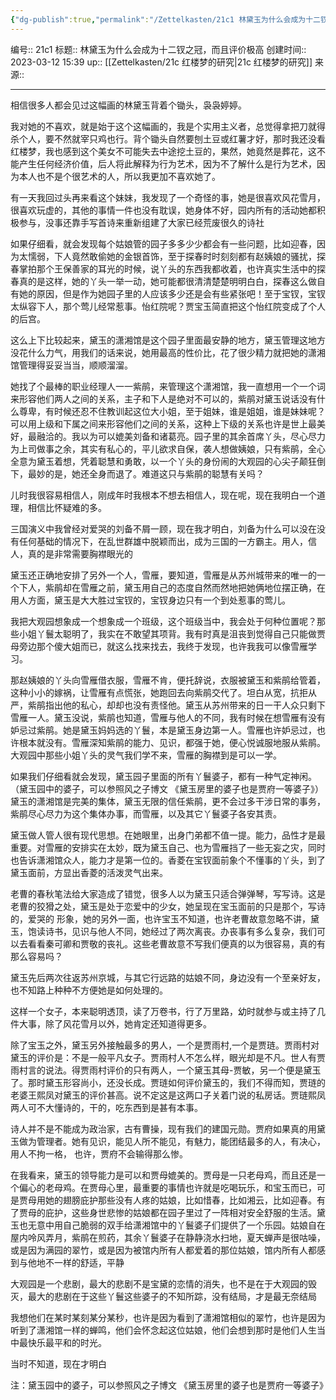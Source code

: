 ```yaml
---
{"dg-publish":true,"permalink":"/Zettelkasten/21c1 林黛玉为什么会成为十二钗之冠，而且评价极高/","dgPassFrontmatter":true}
---
```


编号:: 21c1
标题:: 林黛玉为什么会成为十二钗之冠，而且评价极高
创建时间:: 2023-03-12 15:39
up:: [[Zettelkasten/21c 红楼梦的研究\|21c 红楼梦的研究]]
来源:: 

---
相信很多人都会见过这幅画的林黛玉背着个锄头，袅袅婷婷。

我对她的不喜欢，就是始于这个这幅画的，我是个实用主义者，总觉得拿把刀就得杀个人，要不然就宰只鸡也行。背个锄头自然要刨土豆或红薯才好，那时我还没看红楼梦，我也感到这个美女不可能失去中途挖土豆的，果然，她竟然是葬花，这不能产生任何经济价值，后人将此解释为行为艺术，因为不了解什么是行为艺术，因为本人也不是个很艺术的人，所以我更加不喜欢她了。

有一天我回过头再来看这个妹妹，我发现了一个奇怪的事，她是很喜欢风花雪月，很喜欢玩虚的，其他的事情一件也没有耽误，她身体不好，园内所有的活动她都积极参与，没事还靠手写首诗来重新组建了大家已经荒废很久的诗社

如果仔细看，就会发现每个姑娘管的园子多多少少都会有一些问题，比如迎春，因为太懦弱，下人竟然敢偷她的金银首饰，至于探春时时刻刻都有赵姨娘的骚扰，探春掌拍那个王保善家的耳光的时候，说丫头的东西我都收着，也许真实生活中的探春真的是这样，她的丫头一举一动，她可能都很清清楚楚明明白白，探春这么做自有她的原因，但是作为她园子里的人应该多少还是会有些紧张吧！至于宝钗，宝钗太纵容下人，那个莺儿经常惹事。怡红院呢？贾宝玉简直把这个怡红院变成了个人的后宫。

这么上下比较起来，黛玉的潇湘馆是这个园子里面最安静的地方，黛玉管理这地方没花什么力气，用我们的话来说，她用最高的性价比，花了很少精力就把她的潇湘馆管理得妥妥当当，顺顺溜溜。

她找了个最棒的职业经理人一一紫鹃，来管理这个潇湘馆，我一直想用一个一个词来形容他们两人之间的关系，主子和下人是绝对不可以的，紫鹃对黛玉说话没有什么尊卑，有时候还忍不住教训起这位大小姐，至于姐妹，谁是姐姐，谁是妹妹呢？可以用上级和下属之间来形容他们之间的关系，这种上下级的关系也许是世上最美好，最融洽的。我以为可以媲美刘备和诸葛亮。园子里的其余首席丫头，尽心尽力为上司做事之余，其实有私心的，平儿欲求自保，袭人想做姨娘，只有紫鹃，全心全意为黛玉着想，凭着聪慧和勇敢，以一个丫头的身份闹的大观园的心尖子颠狂倒下，最妙的是，她还全身而退了。难道这只与紫鹃的聪慧有关吗？

儿时我很容易相信人，刚成年时我根本不想去相信人，现在呢，现在我明白一个道理，相信比怀疑难的多。

三国演义中我曾经对爱哭的刘备不屑一顾，现在我才明白，刘备为什么可以没在没有任何基础的情况下，在乱世群雄中脱颖而出，成为三国的一方霸主。用人，信人，真的是非常需要胸襟眼光的

黛玉还正确地安排了另外一个人，雪雁，要知道，雪雁是从苏州城带来的唯一的一个下人，紫鹃却在雪雁之前，黛玉用自己的态度自然而然地把她俩地位摆正确，在用人方面，黛玉是大大胜过宝钗的，宝钗身边只有一个到处惹事的莺儿。

我把大观园想象成一个想象成一个班级，这个班级当中，我会处于何种位置呢？那些小姐丫鬟太聪明了，我实在不敢望其项背。我有时真是沮丧到觉得自己只能做贾母旁边那个傻大姐而已，就这么找来找去，我终于发现，也许我我可以像雪雁学习。

那赵姨娘的丫头向雪雁借衣服，雪雁不肯，便托辞说，衣服被黛玉和紫鹃给管着，这种小小的嫁祸，让雪雁有点慌张，她跑回去向紫鹃交代了。坦白从宽，抗拒从严，紫鹃指出他的私心，却却也没有责怪他。黛玉从苏州带来的日一干人众只剩下雪雁一人。黛玉没说，紫鹃也知道，雪雁与他人的不同，我有时候在想雪雁有没有妒忌过紫鹃。她是黛玉妈妈选的丫鬟，本是黛玉身边第一人。雪雁也许妒忌过，也许根本就没有。雪雁深知紫鹃的能力、见识，都强于她，便心悦诚服地服从紫鹃。大观园中那些小姐丫头的灵气我们学不来，雪雁的胸襟到是可以一学。

如果我们仔细看就会发现，黛玉园子里面的所有丫鬟婆子，都有一种气定神闲。（黛玉园中的婆子，可以参照风之子博文 《黛玉房里的婆子也是贾府一等婆子》）黛玉的潇湘馆是完美的集体，黛玉无限的信任紫鹃，更不会过多干涉日常的事务，紫鹃尽心尽力为这个集体办事，而雪雁，以及其它丫鬟婆子各安其责。

黛玉做人管人很有现代思想。在她眼里，出身门弟都不值一提。能力，品性才是最重要。对雪雁的安排实在太妙，既为黛玉自己、也为雪雁挡了一些无妄之灾，同时也告诉潇湘馆众人，能力才是第一位的。香菱在宝钗面前象个不懂事的丫头，到了黛玉面前，方显出香菱的活泼灵气出来。

老曹的春秋笔法给大家造成了错觉，很多人以为黛玉只适合弹弹琴，写写诗。这是老曹的狡猾之处，黛玉是处于恋爱中的少女，她呈现在宝玉面前的只是那个，写诗的，爱哭的 形象，她的另外一面，也许宝玉不知道，也许老曹故意忽略不讲，黛玉，饱读诗书，见识与他人不同，她经过了两次离丧。办丧事有多么复杂，我们可以去看看秦可卿和贾敬的丧礼。这些老曹故意不写我们便真的以为很容易，真的有那么容易吗？

黛玉先后两次往返苏州京城，与其它行远路的姑娘不同，身边没有一个至亲好友，也不知路上种种不方便她是如何处理的。

这样一个女子，本来聪明透顶，读了万卷书，行了万里路，幼时就参与或主持了几件大事，除了风花雪月以外，她肯定还知道得更多。

除了宝玉之外，黛玉另外接触最多的男人，一个是贾雨村,一个是贾琏。贾雨村对黛玉的评价是：不是一般平凡女子。贾雨村人不怎么样，眼光却是不凡。世人有贾雨村言的说法。得贾雨村评价的只有两人，一个黛玉其母-贾敏，另一个便是黛玉了。那时黛玉形容尚小，还没长成。贾琏如何评价黛玉的，我们不得而知，贾琏的老婆王熙凤对黛玉的评价甚高。说不定这是这两口子关着门说的私房话。贾琏熙凤两人可不大懂诗的，干的，吃东西到是甚有本事。

诗人并不是不能成为政治家，古有曹操，现有我们的建国元勋。贾府如果真的用黛玉做为管理者。她有见识，能见人所不能见，有魅力，能团结最多的人，有决心，用人不拘一格， 也许，贾府不会输得那么惨。

在我看来，黛玉的领导能力是可以和贾母媲美的。贾母是一只老母鸡，而且还是一个偏心的老母鸡。在贾母心里，最重要的事情也许就是吃喝玩乐，和宝玉而已，可是贾母用她的翅膀庇护那些没有人疼的姑娘，比如惜春，比如湘云，比如迎春。有了贾母的庇护，这些身世悲惨的姑娘都在园子里过了一阵相对安全舒服的生活。黛玉也无意中用自己脆弱的双手给潇湘馆中的丫鬟婆子们提供了一个乐园。姑娘自在屋内呤风弄月，紫鹃在煎药，其余丫鬟婆子在静静浇水扫地，夏天蝉声是很咕噪，或是因为满园的翠竹，或是因为被馆内所有人都爱着的那位姑娘，馆内所有人都感到与他地不一样的舒适，平静

大观园是一个悲剧，最大的悲剧不是宝黛的恋情的消失，也不是在于大观园的毁灭，最大的悲剧在于这些丫鬟这些婆子的不知所踪，没有结局，才是最无奈结局

我想他们在某时某刻某分某秒，也许是因为看到了潇湘馆相似的翠竹，也许是因为听到了潇湘馆一样的蝉鸣，他们会怀念起这位姑娘，他们会想到那时是他们人生当中最快乐最平和的时光。

当时不知道，现在才明白

注：黛玉园中的婆子，可以参照风之子博文 《黛玉房里的婆子也是贾府一等婆子》